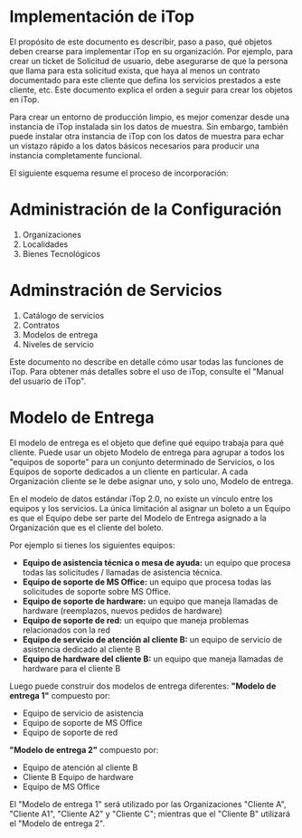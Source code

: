 # Implementación de iTop

El propósito de este documento es describir, paso a paso, qué objetos deben crearse para implementar iTop en su organización. Por ejemplo, para crear un ticket de Solicitud de usuario, debe asegurarse de que la persona que llama para esta solicitud exista, que haya al menos un contrato documentado para este cliente que defina los servicios prestados a este cliente, etc. Este documento explica el orden a seguir para crear los objetos en iTop.


Para crear un entorno de producción limpio, es mejor comenzar desde una instancia de iTop instalada sin los datos de muestra. Sin embargo, también puede instalar otra instancia de iTop con los datos de muestra para echar un vistazo rápido a los datos básicos necesarios para producir una instancia completamente funcional.


El siguiente esquema resume el proceso de incorporación:

Administración de la Configuración
==================================
1. Organizaciones
2. Localidades
3. Bienes Tecnológicos


Adminstración de Servicios
==========================
1. Catálogo de servicios
2. Contratos
3. Modelos de entrega
3. Niveles de servicio

Este documento no describe en detalle cómo usar todas las funciones de iTop. Para obtener más detalles sobre el uso de iTop, consulte el "Manual del usuario de iTop".


Modelo de Entrega
=================
El modelo de entrega es el objeto que define qué equipo trabaja para qué cliente. Puede usar un objeto Modelo de entrega para agrupar a todos los "equipos de soporte" para un conjunto determinado de Servicios, o los Equipos de soporte dedicados a un cliente en particular. A cada Organización cliente se le debe asignar uno, y solo uno, Modelo de entrega.

En el modelo de datos estándar iTop 2.0, no existe un vínculo entre los equipos y los servicios. La única limitación al asignar un boleto a un Equipo es que el Equipo debe ser parte del Modelo de Entrega asignado a la Organización que es el cliente del boleto.

Por ejemplo si tienes los siguientes equipos:
- **Equipo de asistencia técnica o mesa de ayuda:** un equipo que procesa todas las solicitudes / llamadas de asistencia técnica.
- **Equipo de soporte de MS Office:** un equipo que procesa todas las solicitudes de soporte sobre MS Office.
- **Equipo de soporte de hardware:** un equipo que maneja llamadas de hardware (reemplazos, nuevos pedidos de hardware)
- **Equipo de soporte de red:** un equipo que maneja problemas relacionados con la red
- **Equipo de servicio de atención al cliente B:** un equipo de servicio de asistencia dedicado al cliente B
- **Equipo de hardware del cliente B:** un equipo que maneja llamadas de hardware para el cliente B

Luego puede construir dos modelos de entrega diferentes:
**"Modelo de entrega 1"** compuesto por:
- Equipo de servicio de asistencia
- Equipo de soporte de MS Office
- Equipo de soporte de red


**"Modelo de entrega 2"** compuesto por:
- Equipo de atención al cliente B
- Cliente B Equipo de hardware
- Equipo de MS Office

El "Modelo de entrega 1" será utilizado por las Organizaciones "Cliente A", "Cliente A1", "Cliente A2" y "Cliente C"; mientras que el "Cliente B" utilizará el "Modelo de entrega 2".

